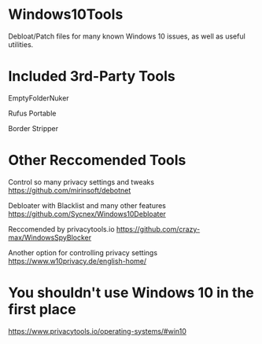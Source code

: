 # Windows10Tools
Debloat/Patch files for many known Windows 10 issues, as well as useful utilities.

# Included 3rd-Party Tools

EmptyFolderNuker

Rufus Portable

Border Stripper

# Other Reccomended Tools

Control so many privacy settings and tweaks
https://github.com/mirinsoft/debotnet

Debloater with Blacklist and many other features
https://github.com/Sycnex/Windows10Debloater

Reccomended by privacytools.io
https://github.com/crazy-max/WindowsSpyBlocker

Another option for controlling privacy settings
https://www.w10privacy.de/english-home/

# You shouldn't use Windows 10 in the first place

https://www.privacytools.io/operating-systems/#win10
